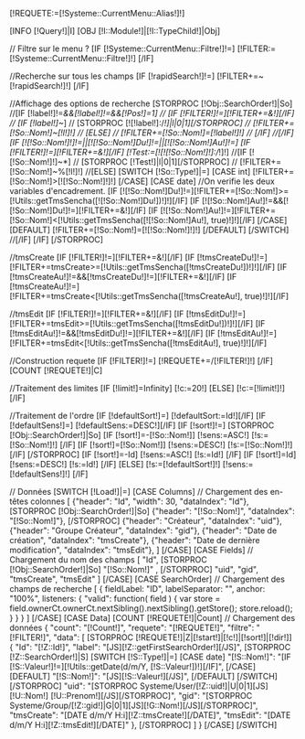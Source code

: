 
[!REQUETE:=[!Systeme::CurrentMenu::Alias!]!]

[INFO [!Query!]|I]
[OBJ [!I::Module!]|[!I::TypeChild!]|Obj]

// Filtre sur le menu ?
[IF [!Systeme::CurrentMenu::Filtre!]!=]
	[!FILTER:=[!Systeme::CurrentMenu::Filtre!]!]
[/IF]

//Recherche sur tous les champs
[IF [!rapidSearch!]!=]
[!FILTER+=~[!rapidSearch!]!]
[/IF]

//Affichage des options de recherche
[STORPROC [!Obj::SearchOrder!]|So]
	//[IF [!label!]!=*&&[!label!]!=&&[!Pos!]=1]
	//	[IF [!FILTER!]!=][!FILTER+=&!][/IF]
	//	[IF [!label!]~*]
	//		[STORPROC [![!label!]:/*!]|l|0|1][/STORPROC]
	//		[!FILTER+=[!So::Nom!]~[!l!]!]
	//	[ELSE]
	//		[!FILTER+=[!So::Nom!]=[!label!]!]
	//	[/IF]
	//[/IF]
	[IF [![!So::Nom!]!]!=||[![!So::Nom!]Du!]!=||[![!So::Nom!]Au!]!=]
		[IF [!FILTER!]!=][!FILTER+=&!][/IF]
		[!Test:=[![![!So::Nom!]!]:/*!]!]
		//[IF [![!So::Nom!]!]~*]
		//	[STORPROC [!Test!]|l|0|1][/STORPROC]
		//	[!FILTER+=[!So::Nom!]~%[!l!]!]
		//[ELSE]
			[SWITCH [!So::Type!]|=]
				[CASE int]
					[!FILTER+=[!So::Nom!]>[![!So::Nom!]!]!]
				[/CASE]
				[CASE date]
					//On verifie les deux variables d'encadrement.
					[IF [![!So::Nom!]Du!]!=][!FILTER+=[!So::Nom!]>=[!Utils::getTmsSencha([![!So::Nom!]Du!])!]!][/IF]
					[IF [![!So::Nom!]Au!]!=&&[![!So::Nom!]Du!]!=][!FILTER+=&!][/IF]
					[IF [![!So::Nom!]Au!]!=][!FILTER+=[!So::Nom!]<[!Utils::getTmsSencha([![!So::Nom!]Au!], true)!]!][/IF]
				[/CASE]
				[DEFAULT]
					[!FILTER+=[!So::Nom!]=[![!So::Nom!]!]!]
				[/DEFAULT]
			[/SWITCH]
		//[/IF]
	[/IF]
[/STORPROC]

//tmsCreate
[IF [!FILTER!]!=][!FILTER+=&!][/IF]
[IF [!tmsCreateDu!]!=][!FILTER+=tmsCreate>=[!Utils::getTmsSencha([!tmsCreateDu!])!]!][/IF]
[IF [!tmsCreateAu!]!=&&[!tmsCreateDu!]!=][!FILTER+=&!][/IF]
[IF [!tmsCreateAu!]!=][!FILTER+=tmsCreate<[!Utils::getTmsSencha([!tmsCreateAu!], true)!]!][/IF]
																				
//tmsEdit
[IF [!FILTER!]!=][!FILTER+=&!][/IF]
[IF [!tmsEditDu!]!=][!FILTER+=tmsEdit>=[!Utils::getTmsSencha([!tmsEditDu!])!]!][/IF]
[IF [!tmsEditAu!]!=&&[!tmsEditDu!]!=][!FILTER+=&!][/IF]
[IF [!tmsEditAu!]!=][!FILTER+=tmsEdit<[!Utils::getTmsSencha([!tmsEditAu!], true)!]!][/IF]

//Construction requete
[IF [!FILTER!]!=]
	[!REQUETE+=/[!FILTER!]!]
[/IF]
[COUNT [!REQUETE!]|C]

//Traitement des limites
[IF [!limit!]=Infinity]
	[!c:=20!]
[ELSE]
	[!c:=[!limit!]!]
[/IF]

//Traitement de l'ordre
[IF [!defaultSort!]=] [!defaultSort:=Id!][/IF]
[IF [!defaultSens!]=] [!defaultSens:=DESC!][/IF]
[IF [!sort!]!=]
	[STORPROC [!Obj::SearchOrder!]|So]
		[IF [!sort!]=-[!So::Nom!]]
			[!sens:=ASC!]
			[!s:=[!So::Nom!]!]
		[/IF]
		[IF [!sort!]=[!So::Nom!]]
			[!sens:=DESC!]
			[!s:=[!So::Nom!]!]
		[/IF]
	[/STORPROC]
	[IF [!sort!]=-Id]
		[!sens:=ASC!]
		[!s:=Id!]
	[/IF]
	[IF [!sort!]=Id]
		[!sens:=DESC!]
		[!s:=Id!]
	[/IF]
[ELSE]
	[!s:=[!defaultSort!]!]
	[!sens:=[!defaultSens!]!]
[/IF]

// Données
[SWITCH [!Load!]|=]
	[CASE Columns]
		// Chargement des en-têtes colonnes
		[
			{"header": "Id", "width": 30, "dataIndex": "Id"},
			[STORPROC [!Obj::SearchOrder!]|So]
				{"header": "[!So::Nom!]", "dataIndex": "[!So::Nom!]"},
			[/STORPROC]
			{"header": "Créateur", "dataIndex": "uid"},
			{"header": "Groupe Créateur", "dataIndex": "gid"},
			{"header": "Date de création", "dataIndex": "tmsCreate"},
			{"header": "Date de dernière modification", "dataIndex": "tmsEdit"},
		]
	[/CASE]
	[CASE Fields]
		// Chargement du nom des champs
		[
			"Id",
			[STORPROC [!Obj::SearchOrder!]|So]
				"[!So::Nom!]" ,
			[/STORPROC]
			"uid",
			"gid",
			"tmsCreate",
			"tmsEdit"
		]
	[/CASE]
	[CASE SearchOrder]
		// Chargement des champs de recherche
		[
			{
				fieldLabel: "ID",
				labelSeparator: "",
				anchor: "100%",
				listeners: {
					"valid": function( field ) {
						var store = field.ownerCt.ownerCt.nextSibling().nextSibling().getStore();
						store.reload();
					}
				}
			}
		]
	[/CASE]
	[CASE Data]
		[COUNT [!REQUETE!]|Count]
		// Chargement des données
		{
			"count": "[!Count!]",
			"requete": "[!REQUETE!]",
			"filtre": "[!FILTER!]",
			"data": [
				[STORPROC [!REQUETE!]|Z|[!start!]|[!c!]|[!sort!]|[!dir!]]
					{
						"Id": "[!Z::Id!]",
						"label": "[JS][!Z::getFirstSearchOrder!][/JS]",
						[STORPROC [!Z::SearchOrder!]|S]
							[SWITCH [!S::Type!]|=]
								[CASE date]
									"[!S::Nom!]": "[IF [!S::Valeur!]!=][!Utils::getDate(d/m/Y, [!S::Valeur!])!][/IF]",
								[/CASE]
								[DEFAULT]
									"[!S::Nom!]": "[JS][!S::Valeur!][/JS]",
								[/DEFAULT]
							[/SWITCH]
						[/STORPROC]
						"uid": "[STORPROC Systeme/User/[!Z::uid!]|U|0|1][JS][!U::Nom!] [!U::Prenom!][/JS][/STORPROC]",
						"gid": "[STORPROC Systeme/Group/[!Z::gid!]|G|0|1][JS][!G::Nom!][/JS][/STORPROC]",
						"tmsCreate": "[DATE d/m/Y H:i][!Z::tmsCreate!][/DATE]",
						"tmsEdit": "[DATE d/m/Y H:i][!Z::tmsEdit!][/DATE]"
					},
				[/STORPROC]
			]
		}
	[/CASE]
[/SWITCH]